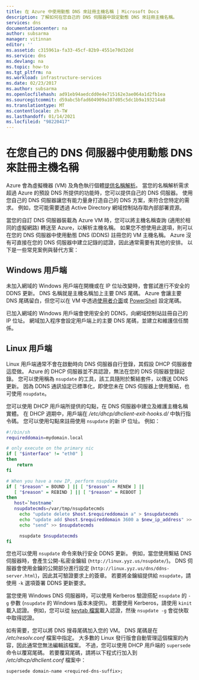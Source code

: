 ```yaml
---
title: 在 Azure 中使用動態 DNS 來註冊主機名稱 | Microsoft Docs
description: 了解如何在您自己的 DNS 伺服器中設定動態 DNS 來註冊主機名稱。
services: dns
documentationcenter: na
author: subsarma
manager: vitinnan
editor: ''
ms.assetid: c315961a-fa33-45cf-82b9-4551e70d32dd
ms.service: dns
ms.devlang: na
ms.topic: how-to
ms.tgt_pltfrm: na
ms.workload: infrastructure-services
ms.date: 02/23/2017
ms.author: subsarma
ms.openlocfilehash: ad91eb94aedcdd0e4e715162e3ae064a1d2fb1ea
ms.sourcegitcommit: d59abc5bfad604909a107d05c5dc1b9a193214a8
ms.translationtype: MT
ms.contentlocale: zh-TW
ms.lasthandoff: 01/14/2021
ms.locfileid: "98220417"
---
```

# <a name="use-dynamic-dns-to-register-hostnames-in-your-own-dns-server"></a>在您自己的 DNS 伺服器中使用動態 DNS 來註冊主機名稱

Azure 會為虛擬機器 (VM) 及角色執行個體[提供名稱解析](virtual-networks-name-resolution-for-vms-and-role-instances.md)。 當您的名稱解析需求超過 Azure 的預設 DNS 所提供的功能時，您可以提供自己的 DNS 伺服器。 使用您自己的 DNS 伺服器讓您有能力量身打造自己的 DNS 方案，來符合您特定的需求。 例如，您可能需要透過 Active Directory 網域控制站存取內部部署資源。

當您的自訂 DNS 伺服器裝載為 Azure VM 時，您可以將主機名稱查詢 (適用於相同的虛擬網路) 轉送至 Azure，以解析主機名稱。 如果您不想使用此選項，則可以在您的 DNS 伺服器中使用動態 DNS (DDNS) 註冊您的 VM 主機名稱。 Azure 沒有可直接在您的 DNS 伺服器中建立記錄的認證，因此通常需要有其他的安排。 以下是一些常見案例與替代方案：

## <a name="windows-clients"></a>Windows 用戶端
未加入網域的 Windows 用戶端在開機或在 IP 位址改變時，會嘗試進行不安全的 DDNS 更新。 DNS 名稱就是主機名稱加上主要 DNS 尾碼。 Azure 會讓主要 DNS 尾碼留白，但您可以在 VM 中透過[使用者介面](/previous-versions/windows/it-pro/windows-server-2008-R2-and-2008/cc794784(v=ws.10))或 [PowerShell](/powershell/module/dnsclient/set-dnsclient) 設定尾碼。

已加入網域的 Windows 用戶端會使用安全的 DDNS，向網域控制站註冊自己的 IP 位址。 網域加入程序會設定用戶端上的主要 DNS 尾碼，並建立和維護信任關係。

## <a name="linux-clients"></a>Linux 用戶端
Linux 用戶端通常不會在啟動時向 DNS 伺服器自行登錄，其假設 DHCP 伺服器會這麼做。 Azure 的 DHCP 伺服器並不具認證，無法在您的 DNS 伺服器登錄記錄。 您可以使用稱為 `nsupdate` 的工具，該工具隨附於繫結套件，以傳送 DDNS 更新。 因為 DDNS 通訊協定已標準化，即使您未在 DNS 伺服器上使用繫結，也可使用 `nsupdate`。

您可以使用 DHCP 用戶端所提供的勾點，在 DNS 伺服器中建立及維護主機名稱實體。 在 DHCP 週期中，用戶端在 */etc/dhcp/dhclient-exit-hooks.d/* 中執行指令碼。 您可以使用勾點來註冊使用 `nsupdate` 的新 IP 位址。 例如：

```bash
#!/bin/sh
requireddomain=mydomain.local

# only execute on the primary nic
if [ "$interface" != "eth0" ]
then
    return
fi

# When you have a new IP, perform nsupdate
if [ "$reason" = BOUND ] || [ "$reason" = RENEW ] ||
   [ "$reason" = REBIND ] || [ "$reason" = REBOOT ]
then
   host=`hostname`
   nsupdatecmds=/var/tmp/nsupdatecmds
     echo "update delete $host.$requireddomain a" > $nsupdatecmds
     echo "update add $host.$requireddomain 3600 a $new_ip_address" >> $nsupdatecmds
     echo "send" >> $nsupdatecmds

     nsupdate $nsupdatecmds
fi
```

您也可以使用 `nsupdate` 命令來執行安全 DDNS 更新。 例如，當您使用繫結 DNS 伺服器時，會產生公開-私密金鑰組 (`http://linux.yyz.us/nsupdate/`)。 DNS 伺服器會使用金鑰的公開部分進行設定 (`http://linux.yyz.us/dns/ddns-server.html`)，因此其可驗證要求上的簽章。 若要將金鑰組提供給 `nsupdate`，請使用 `-k` 選項簽署 DDNS 更新要求。

當您使用 Windows DNS 伺服器時，可以使用 Kerberos 驗證搭配 `nsupdate` 的 `-g` 參數 (`nsupdate` 的 Windows 版本未提供)。 若要使用 Kerberos，請使用 `kinit` 載入認證。 例如，您可以從 [keytab 檔案](https://www.itadmintools.com/2011/07/creating-kerberos-keytab-files.html)載入認證，然後 `nsupdate -g` 會從快取中取得認證。

如有需要，您可以將 DNS 搜尋尾碼加入您的 VM。 DNS 尾碼是在 */etc/resolv.conf* 檔案中指定。 大多數的 Linux 發行版會自動管理這個檔案的內容，因此通常您無法編輯該檔案。 不過，您可以使用 DHCP 用戶端的 `supersede` 命令以覆寫尾碼。 若要覆寫尾碼，請將以下程式行加入到 */etc/dhcp/dhclient.conf* 檔案中：

```
supersede domain-name <required-dns-suffix>;
```